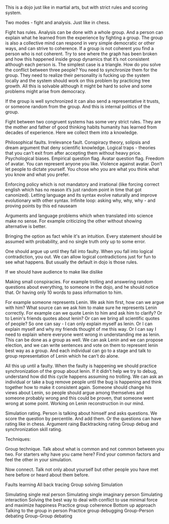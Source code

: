 This is a dojo just like in martial arts, but with strict rules and scoring system. 

Two modes - fight and analysis. Just like in chess. 

Fight has rules. Analysis can be done with a whole group. And a person can explain what he learned from the experience by fighting a group. The group is also a collective mind can respond in very simple democratic or other ways, and can strive to coherence. If a group is not coherent you find a person who is not coherent. Try to see where the graph has been broken and how this happened inside group dynamics that it’s not consistent although each person is. The simplest case is a triangle. How do you solve the conflict between three people? You need to synchronize them for the group. They need to realize their personality is fucking up the system locally and the system should work on this problem by practicing tree growth. All this is solvable although it might be hard to solve and some problems might arise from democracy. 

If the group is well synchronized it can also send a representative it trusts, or someone random from the group. And this is internal politics of the group. 

Fight between two congruent systems has some very strict rules. They are the mother and father of good thinking habits humanity has learned from decades of experience. Here we collect them into a knowledge.

Philosophical faults. 
Irrelevance fault. Conspiracy theory, solipsis and dream argument that deny scientific knowledge. 
Logical traps - theories that you can’t exit from after accepting them without heavy price. 
Psychological biases. 
Empirical question flag. 
Avatar question flag. 
Freedom of avatar. You can represent anyone you like.
Violence against avatar. Don’t let people to dictate yourself. You chose who you are what you think what you know and what you prefer. 

Enforcing policy which is not mandatory and irrational (like forcing correct english which has no reason it’s just random point in time that got canonized). Letting language and its syntax evolve naturally and improve evolutionary with other syntax. 
Infinite loop: asking why, why, why - and proving points by this ed nauseam

Arguments and language problems which when translated into science make no sense. For example criticizing the other without showing alternative is better. 

Bringing the option as fact while it's an intuition. Every statement should be assumed with probability, and no single truth only up to some error. 

One should argue up until they fall into faulty. When you fall into logical contradiction, you out. We can allow logical contradictions just for fun to see what happens. But usually the default in dojo is those rules. 

If we should have audience to make like dislike 

Making small conspiracies. For example trolling and answering random questions about everything, to someone in the dojo, and he should notice that. Or having only 10 words to pass information to him. 

For example someone represents Lenin. We ask him first, how can we argue with him? What source can we ask him to make sure he represents Lenin correctly. For example can we quote Lenin to him and ask him to clarify? Or to Lenin's friends quotes about lenin? Or can we bring all scientific quotes of people? So one can say - I can only explain myself as lenin. Or I can explain myself and why my friends thought of me this way. Or I can say I need to explain where everyone went wrong in understanding me as lenin. This can be done as a group as well. We can ask Lenin and we can propose election, and we can write sentences and vote on them to represent lenin best way as a group. And each individual can go to a stage and talk to group representation of Lenin which he can’t do alone. 

All this up until a faulty. When the faulty is happening we should practice synchronization of the group about lenin. If it didn’t help we try to debug, understand how did this cycle happens assuming no trolling. We can ask an individual or take a bug remove people until the bug is happening and think together how to make it consistent again. Someone should change his views about Lenin, so people should argue among themselves and someone probably wrong and this could be proven, that someone went wrong at some point. Working on Lenin reconstruction in our mind. 

Simulation rating. Person is talking about himself and asks questions. We score the question by percentile. And add them. Or the questions can have rating like in chess. 
 Argument raing 
Backtracking rating 
Group debug and synchronization skill rating. 

Techniques: 

Group technique. Talk about what is common and not common between you two. For starters why have you came here? Find your common factors and feel the other in your simulation. 

Now connect. Talk not only about yourself but other people you have met here before or heard about them before. 

Faults learning 
All back tracing 
Group solving 
Simulation 

Simulating single real person 
Simulating single imaginary person 
Simulating interaction 
Solving the best way to deal with conflict to use minimal force and maximize happiness 
Practice group coherence 
Bottom up approach 
Talking to the group in person 
Practice group debugging
Group-Person debating 
Group-Group debating 


